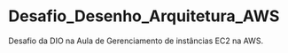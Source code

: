 # Desafio_Desenho_Arquitetura_AWS
Desafio da DIO na Aula de Gerenciamento de instâncias EC2 na AWS.
